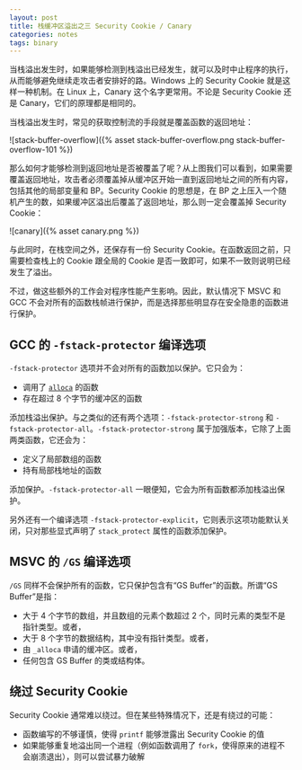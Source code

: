 ```yaml
---
layout: post
title: 栈缓冲区溢出之三 Security Cookie / Canary
categories: notes
tags: binary
---
```


当栈溢出发生时，如果能够检测到栈溢出已经发生，就可以及时中止程序的执行，从而能够避免继续走攻击者安排好的路。Windows 上的 Security Cookie 就是这样一种机制。在 Linux 上，Canary 这个名字更常用。不论是 Security Cookie 还是 Canary，它们的原理都是相同的。

当栈溢出发生时，常见的获取控制流的手段就是覆盖函数的返回地址：

![stack-buffer-overflow]({% asset stack-buffer-overflow.png stack-buffer-overflow-101 %})

那么如何才能够检测到返回地址是否被覆盖了呢？从上图我们可以看到，如果需要覆盖返回地址，攻击者必须覆盖掉从缓冲区开始一直到返回地址之间的所有内容，包括其他的局部变量和 BP。Security Cookie 的思想是，在 BP 之上压入一个随机产生的数，如果缓冲区溢出后覆盖了返回地址，那么则一定会覆盖掉 Security Cookie：

![canary]({% asset canary.png %})

与此同时，在栈空间之外，还保存有一份 Security Cookie。在函数返回之前，只需要检查栈上的 Cookie 跟全局的 Cookie 是否一致即可，如果不一致则说明已经发生了溢出。

不过，做这些额外的工作会对程序性能产生影响。因此，默认情况下 MSVC 和 GCC 不会对所有的函数栈帧进行保护，而是选择那些明显存在安全隐患的函数进行保护。

## GCC 的 `-fstack-protector` 编译选项

`-fstack-protector` 选项并不会对所有的函数加以保护。它只会为：

- 调用了 [`alloca`](https://linux.die.net/man/3/alloca) 的函数
- 存在超过 8 个字节的缓冲区的函数

添加栈溢出保护。与之类似的还有两个选项：`-fstack-protector-strong` 和 `-fstack-protector-all`。`-fstack-protector-strong` 属于加强版本，它除了上面两类函数，它还会为：

- 定义了局部数组的函数
- 持有局部栈地址的函数

添加保护。`-fstack-protector-all` 一眼便知，它会为所有函数都添加栈溢出保护。

另外还有一个编译选项 `-fstack-protector-explicit`，它则表示这项功能默认关闭，只对那些显式声明了 `stack_protect` 属性的函数添加保护。

## MSVC 的 `/GS` 编译选项

`/GS` 同样不会保护所有的函数，它只保护包含有“GS Buffer”的函数。所谓“GS Buffer”是指：

- 大于 4 个字节的数组，并且数组的元素个数超过 2 个，同时元素的类型不是指针类型。或者，
- 大于 8 个字节的数据结构，其中没有指针类型。或者，
- 由 `_alloca` 申请的缓冲区。或者，
- 任何包含 GS Buffer 的类或结构体。

## 绕过 Security Cookie

Security Cookie 通常难以绕过。但在某些特殊情况下，还是有绕过的可能：

- 函数编写的不够谨慎，使得 `printf` 能够泄露出 Security Cookie 的值
- 如果能够重复地溢出同一个进程（例如函数调用了 `fork`，使得原来的进程不会崩溃退出），则可以尝试暴力破解
